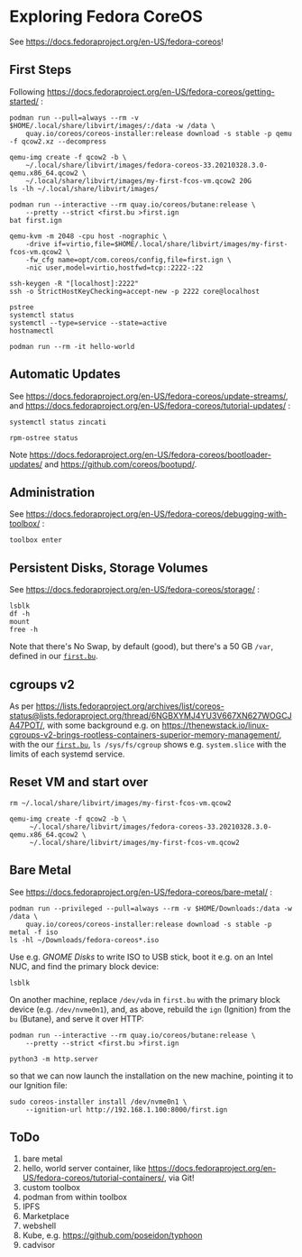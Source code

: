# Exploring Fedora CoreOS

See https://docs.fedoraproject.org/en-US/fedora-coreos!


## First Steps

Following https://docs.fedoraproject.org/en-US/fedora-coreos/getting-started/ :

    podman run --pull=always --rm -v $HOME/.local/share/libvirt/images/:/data -w /data \
        quay.io/coreos/coreos-installer:release download -s stable -p qemu -f qcow2.xz --decompress

    qemu-img create -f qcow2 -b \
        ~/.local/share/libvirt/images/fedora-coreos-33.20210328.3.0-qemu.x86_64.qcow2 \
        ~/.local/share/libvirt/images/my-first-fcos-vm.qcow2 20G
    ls -lh ~/.local/share/libvirt/images/

    podman run --interactive --rm quay.io/coreos/butane:release \
        --pretty --strict <first.bu >first.ign
    bat first.ign

    qemu-kvm -m 2048 -cpu host -nographic \
        -drive if=virtio,file=$HOME/.local/share/libvirt/images/my-first-fcos-vm.qcow2 \
        -fw_cfg name=opt/com.coreos/config,file=first.ign \
        -nic user,model=virtio,hostfwd=tcp::2222-:22

    ssh-keygen -R "[localhost]:2222"
    ssh -o StrictHostKeyChecking=accept-new -p 2222 core@localhost

    pstree
    systemctl status
    systemctl --type=service --state=active
    hostnamectl

    podman run --rm -it hello-world


## Automatic Updates

See https://docs.fedoraproject.org/en-US/fedora-coreos/update-streams/,
and https://docs.fedoraproject.org/en-US/fedora-coreos/tutorial-updates/ :

    systemctl status zincati

    rpm-ostree status

Note https://docs.fedoraproject.org/en-US/fedora-coreos/bootloader-updates/
and https://github.com/coreos/bootupd/.


## Administration

See https://docs.fedoraproject.org/en-US/fedora-coreos/debugging-with-toolbox/ :

    toolbox enter


## Persistent Disks, Storage Volumes

See https://docs.fedoraproject.org/en-US/fedora-coreos/storage/ :

    lsblk
    df -h
    mount
    free -h

Note that there's No Swap, by default (good), but there's a 50 GB `/var`, defined in our [`first.bu`](first.bu).


## cgroups v2

As per https://lists.fedoraproject.org/archives/list/coreos-status@lists.fedoraproject.org/thread/6NGBXYMJ4YU3V667XN627WOGCJA47POT/,
with some background e.g. on https://thenewstack.io/linux-cgroups-v2-brings-rootless-containers-superior-memory-management/,
with the our [`first.bu`](first.bu), `ls /sys/fs/cgroup` shows e.g. `system.slice` with the limits of each systemd service.


## Reset VM and start over

    rm ~/.local/share/libvirt/images/my-first-fcos-vm.qcow2

    qemu-img create -f qcow2 -b \
         ~/.local/share/libvirt/images/fedora-coreos-33.20210328.3.0-qemu.x86_64.qcow2 \
         ~/.local/share/libvirt/images/my-first-fcos-vm.qcow2


## Bare Metal

See https://docs.fedoraproject.org/en-US/fedora-coreos/bare-metal/ :

    podman run --privileged --pull=always --rm -v $HOME/Downloads:/data -w /data \
        quay.io/coreos/coreos-installer:release download -s stable -p metal -f iso
    ls -hl ~/Downloads/fedora-coreos*.iso

Use e.g. _GNOME Disks_ to write ISO to USB stick, boot it e.g. on an Intel NUC, and find the primary block device:

    lsblk

On another machine, replace `/dev/vda` in `first.bu` with the primary block device (e.g. `/dev/nvme0n1`),
and, as above, rebuild the `ign` (Ignition) from the `bu` (Butane), and serve it over HTTP:

    podman run --interactive --rm quay.io/coreos/butane:release \
        --pretty --strict <first.bu >first.ign

    python3 -m http.server

so that we can now launch the installation on the new machine, pointing it to our Ignition file:

    sudo coreos-installer install /dev/nvme0n1 \
        --ignition-url http://192.168.1.100:8000/first.ign


## ToDo

1. bare metal
1. hello, world server container, like https://docs.fedoraproject.org/en-US/fedora-coreos/tutorial-containers/, via Git!
1. custom toolbox
1. podman from within toolbox
1. IPFS
1. Marketplace
1. webshell
1. Kube, e.g. https://github.com/poseidon/typhoon
1. cadvisor
